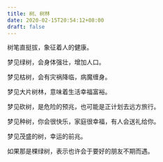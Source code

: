 ```yaml
---
title: 树、树林
date: 2020-02-15T20:54:12+08:00
draft: false
---
```


树笔直挺拔，象征着人的健康。



梦见绿树，会身体强壮，增加人口。



梦见枯树，会有灾祸降临，病魔缠身。



梦见大片树林，意味着生活幸福富裕。



梦见砍树，是危险的预兆，也可能是正计划去远方旅行。



梦见种树，你会很快乐，家庭很幸福，有人会送礼给你。



梦见茂盛的树，幸运的前兆。

如果那是棵绿树，表示也许会于要好的朋友不期而遇。

